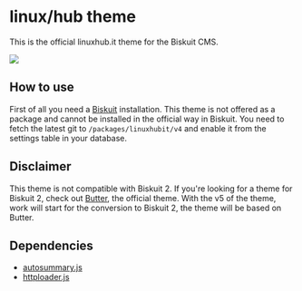 # linux/hub theme
This is the official linuxhub.it theme for the Biskuit CMS.

![](https://img.shields.io/badge/license-GPLv3-blue)

## How to use
First of all you need a [Biskuit](https://github.com/biskuitorg/biskuit) installation. This theme is not offered as a package and cannot be installed in the official way in Biskuit. You need to fetch the latest git to `/packages/linuxhubit/v4` and enable it from the settings table in your database.

## Disclaimer
This theme is not compatible with Biskuit 2. If you're looking for a theme for Biskuit 2, check out [Butter](https://github.com/biskuitorg/butter), the official theme. With the v5 of the theme, work will start for the conversion to Biskuit 2, the theme will be based on Butter.

## Dependencies
* [autosummary.js](https://github.com/mirkobrombin/autosummary.js)
* [httploader.js](https://github.com/mirkobrombin/httploader.js)

